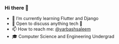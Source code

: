 ### Hi there 👋
- 🌱 I’m currently learning Flutter and Django
- 💬 Open to discuss anything tech :slightly_smiling_face:
- 📫 How to reach me: [@yarbashsaleem](https://twitter.com/__yarbash__) 
- 🎓 Computer Science and Engineering Undergrad

